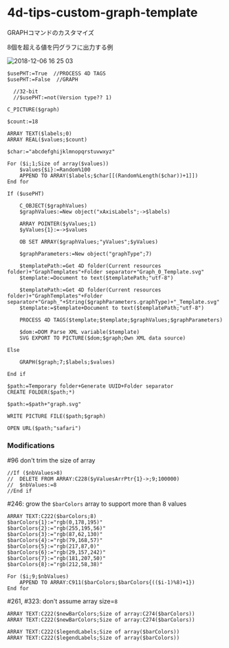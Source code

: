 # 4d-tips-custom-graph-template
GRAPHコマンドのカスタマイズ

8個を超える値を円グラフに出力する例

![2018-12-06 16 25 03](https://user-images.githubusercontent.com/1725068/49568361-26f65300-f974-11e8-84c9-4a66d8806f49.png)

```
$usePHT:=True  //PROCESS 4D TAGS
$usePHT:=False  //GRAPH

  //32-bit
  //$usePHT:=not(Version type?? 1)

C_PICTURE($graph)

$count:=18

ARRAY TEXT($labels;0)
ARRAY REAL($values;$count)

$char:="abcdefghijklmnopqrstuvwxyz"

For ($i;1;Size of array($values))
	$values{$i}:=Random%100
	APPEND TO ARRAY($labels;$char[[(Random%Length($char))+1]])
End for 

If ($usePHT)
	
	C_OBJECT($graphValues)
	$graphValues:=New object("xAxisLabels";->$labels)
	
	ARRAY POINTER($yValues;1)
	$yValues{1}:=->$values
	
	OB SET ARRAY($graphValues;"yValues";$yValues)
	
	$graphParameters:=New object("graphType";7)
	
	$templatePath:=Get 4D folder(Current resources folder)+"GraphTemplates"+Folder separator+"Graph_0_Template.svg"
	$template:=Document to text($templatePath;"utf-8")
	
	$templatePath:=Get 4D folder(Current resources folder)+"GraphTemplates"+Folder separator+"Graph_"+String($graphParameters.graphType)+"_Template.svg"
	$template:=$template+Document to text($templatePath;"utf-8")
	
	PROCESS 4D TAGS($template;$template;$graphValues;$graphParameters)
		
	$dom:=DOM Parse XML variable($template)
	SVG EXPORT TO PICTURE($dom;$graph;Own XML data source)
	
Else 
	
	GRAPH($graph;7;$labels;$values)
	
End if 

$path:=Temporary folder+Generate UUID+Folder separator
CREATE FOLDER($path;*)

$path:=$path+"graph.svg"

WRITE PICTURE FILE($path;$graph)

OPEN URL($path;"safari")

```

### Modifications

#96 don't trim the size of array

```
//If ($nbValues>8)
//	DELETE FROM ARRAY:C228($yValuesArrPtr{1}->;9;100000)
//	$nbValues:=8
//End if
```

#246: grow the ``$barColors`` array to support more than 8 values

```
ARRAY TEXT:C222($barColors;8)
$barColors{1}:="rgb(0,178,195)"
$barColors{2}:="rgb(255,195,56)"
$barColors{3}:="rgb(87,62,130)"
$barColors{4}:="rgb(79,168,57)"
$barColors{5}:="rgb(217,87,0)"
$barColors{6}:="rgb(29,157,242)"
$barColors{7}:="rgb(181,207,50)"
$barColors{8}:="rgb(212,58,38)"

For ($i;9;$nbValues)
	APPEND TO ARRAY:C911($barColors;$barColors{(($i-1)%8)+1})
End for
```

#261, #323: don't assume array size=``8``

```
ARRAY TEXT:C222($newBarColors;Size of array:C274($barColors))
ARRAY TEXT:C222($newBarColors;Size of array:C274($barColors))
```

```
ARRAY TEXT:C222($legendLabels;Size of array($barColors))
ARRAY TEXT:C222($legendLabels;Size of array($barColors))
```
